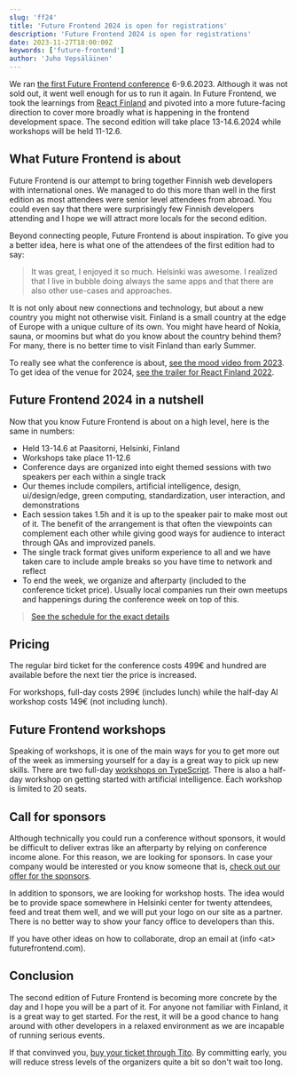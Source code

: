 ```yaml
---
slug: 'ff24'
title: 'Future Frontend 2024 is open for registrations'
description: 'Future Frontend 2024 is open for registrations'
date: 2023-11-27T18:00:00Z
keywords: ['future-frontend']
author: 'Juho Vepsäläinen'
---
```


We ran [the first Future Frontend conference](/2023/) 6-9.6.2023. Although it was not sold out, it went well enough for us to run it again. In Future Frontend, we took the learnings from [React Finland](https://react-finland.fi/) and pivoted into a more future-facing direction to cover more broadly what is happening in the frontend development space. The second edition will take place 13-14.6.2024 while workshops will be held 11-12.6.

## What Future Frontend is about

Future Frontend is our attempt to bring together Finnish web developers with international ones. We managed to do this more than well in the first edition as most attendees were senior level attendees from abroad. You could even say that there were surprisingly few Finnish developers attending and I hope we will attract more locals for the second edition.

Beyond connecting people, Future Frontend is about inspiration. To give you a better idea, here is what one of the attendees of the first edition had to say:

> It was great, I enjoyed it so much. Helsinki was awesome. I realized that I live in bubble doing always the same apps and that there are also other use-cases and approaches.

It is not only about new connections and technology, but about a new country you might not otherwise visit. Finland is a small country at the edge of Europe with a unique culture of its own. You might have heard of Nokia, sauna, or moomins but what do you know about the country behind them? For many, there is no better time to visit Finland than early Summer.

To really see what the conference is about, [see the mood video from 2023](https://www.youtube.com/watch?v=evVmkKNlr0U). To get idea of the venue for 2024, [see the trailer for React Finland 2022](https://www.youtube.com/watch?v=6_hKJUdps68).

## Future Frontend 2024 in a nutshell

Now that you know Future Frontend is about on a high level, here is the same in numbers:

* Held 13-14.6 at Paasitorni, Helsinki, Finland
* Workshops take place 11-12.6
* Conference days are organized into eight themed sessions with two speakers per each within a single track
* Our themes include compilers, artificial intelligence, design, ui/design/edge, green computing, standardization, user interaction, and demonstrations
* Each session takes 1.5h and it is up to the speaker pair to make most out of it. The benefit of the arrangement is that often the viewpoints can complement each other while giving good ways for audience to interact through QAs and improvized panels.
* The single track format gives uniform experience to all and we have taken care to include ample breaks so you have time to network and reflect
* To end the week, we organize and afterparty (included to the conference ticket price). Usually local companies run their own meetups and happenings during the conference week on top of this.

> [See the schedule for the exact details](/schedule/)

## Pricing

The regular bird ticket for the conference costs 499€ and hundred are available before the next tier the price is increased.

For workshops, full-day costs 299€ (includes lunch) while the half-day AI workshop costs 149€ (not including lunch).

## Future Frontend workshops

Speaking of workshops, it is one of the main ways for you to get more out of the week as immersing yourself for a day is a great way to pick up new skills. There are two full-day [workshops on TypeScript](/workshops/). There is also a half-day workshop on getting started with artificial intelligence. Each workshop is limited to 20 seats.

## Call for sponsors

Although technically you could run a conference without sponsors, it would be difficult to deliver extras like an afterparty by relying on conference income alone. For this reason, we are looking for sponsors. In case your company would be interested or you know someone that is, [check out our offer for the sponsors](/for-sponsors/).

In addition to sponsors, we are looking for workshop hosts. The idea would be to provide space somewhere in Helsinki center for twenty attendees, feed and treat them well, and we will put your logo on our site as a partner. There is no better way to show your fancy office to developers than this.

If you have other ideas on how to collaborate, drop an email at (info \<at> futurefrontend.com).

## Conclusion

The second edition of Future Frontend is becoming more concrete by the day and I hope you will be a part of it. For anyone not familiar with Finland, it is a great way to get started. For the rest, it will be a good chance to hang around with other developers in a relaxed environment as we are incapable of running serious events.

If that convinved you, [buy your ticket through Tito](https://ti.to/future-frontend/2024). By committing early, you will reduce stress levels of the organizers quite a bit so don't wait too long.
